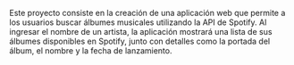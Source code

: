 Este proyecto consiste en la creación de una aplicación web que permite a los usuarios buscar álbumes musicales utilizando la API de Spotify. Al ingresar el nombre de un artista, la aplicación mostrará una lista de sus álbumes disponibles en Spotify, junto con detalles como la portada del álbum, el nombre y la fecha de lanzamiento.
